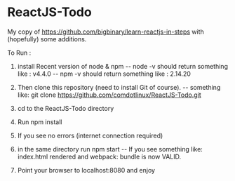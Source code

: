 # ReactJS-Todo
My copy of https://github.com/bigbinary/learn-reactjs-in-steps with (hopefully) some additions.

To Run :
1. install Recent version of node & npm
    -- node -v should return something like : v4.4.0
    -- npm -v should return something like : 2.14.20

2. Then clone this repository (need to install Git of course).
    -- something like: git clone https://github.com/comdotlinux/ReactJS-Todo.git

3. cd to the ReactJS-Todo directory
4. Run npm install
5. If you see no errors (internet connection required)
6. in the same directory run npm start
    -- If you see something like: index.html rendered and webpack: bundle is now VALID.
7. Point your browser to localhost:8080 and enjoy